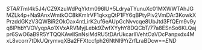 $START$ml4k5J4/CZ9XzuWdPqYktm096lU+5LdryaTYunuXc01MXWWTAhJGMZLk4p+Na9AnxWmtkOC8kKmIrVF1qkxgQtP1FY6qBPtyPiv2VmDAr3KowkXPrzddGKzV3QWBiR2OkOax4ntLirK2uf6eAUpGcNvvcqe8UbJtd3FfQEm9v9yq8lPhbYVOVyqpAo1XVxARVMyjLebk9ZwfXYyhY8DQCbT/77a8ESnSo6KLQajpr6SwO6aB9R5YTQQKAwIlSnNsiMdRU5tDArUkcarIlVehtOaVDcPanpxdx4MxL8vcorr7tDkUQrymvqXBa2FFXtccfph26NtNI9YrZrfLraBDcw==$END$